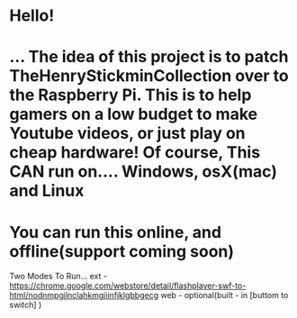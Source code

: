 Hello!
=============
... The idea of this project is to patch TheHenryStickminCollection over to the Raspberry Pi.
This is to help gamers on a low budget to make Youtube videos, or just play on cheap hardware!
Of course, This CAN run on.... Windows, osX(mac) and Linux
=============
You can run this online, and offline(support coming soon)
=============
Two Modes To Run...
ext - https://chrome.google.com/webstore/detail/flashplayer-swf-to-html/nodnmpgjlnclahkmgjiinfjklgbbgecg
web - optional(built - in [buttom to switch] )
